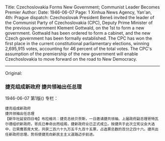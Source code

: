 Title: Czechoslovakia Forms New Government; Communist Leader Becomes Premier
Author: 
Date: 1946-06-07
Page: 1
Xinhua News Agency, Yan'an, 4th: Prague dispatch: Czechoslovak President Beneš invited the leader of the Communist Party of Czechoslovakia (CPC), Deputy Prime Minister of the previous government Klement Gottwald, on the 1st to form a new government. Gottwald has been ordered to form a cabinet, and the new Czech government has been formally established. The CPC has won the first place in the current constitutional parliamentary elections, winning 2,695,915 votes, accounting for 46 percent of the total votes. The CPC's assumption of the premiership of the new government will enable Czechoslovakia to move forward on the road to New Democracy.



<hr /> 

Original: 


### 捷克组成新政府  捷共领袖出任总理

1946-06-07
第1版()
专栏：

    捷克组成新政府
    捷共领袖出任总理
    【新华社延安四日电】布拉格讯：捷克总统贝奈斯，一日邀请捷共领袖、上届政府副总理哥特瓦尔德组织新政府。哥氏已奉命出而组阁，捷新政府业已正式成立。按捷共于此次立宪议会大选中，已荣膺首席大党，共获二百六十九万五千九百十五票，占选票总数的百分之四十六。捷共出任新政府总理，势将使捷克向新民主主义道路迈步前进。
